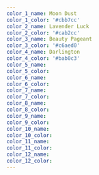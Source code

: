 ```yaml
---
color_1_name: Moon Dust
color_1_color: '#cbb7cc'
color_2_name: Lavender Luck
color_2_color: '#cab2cc'
color_3_name: Beauty Pageant
color_3_color: '#c6aed0'
color_4_name: Darlington
color_4_color: '#bab0c3'
color_5_name:
color_5_color:
color_6_name:
color_6_color:
color_7_name:
color_7_color:
color_8_name:
color_8_color:
color_9_name:
color_9_color:
color_10_name:
color_10_color:
color_11_name:
color_11_color:
color_12_name:
color_12_color:
---
```


